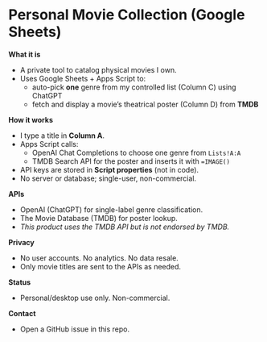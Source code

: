 # Personal Movie Collection (Google Sheets)

**What it is**
- A private tool to catalog physical movies I own.
- Uses Google Sheets + Apps Script to:
  - auto-pick **one** genre from my controlled list (Column C) using ChatGPT
  - fetch and display a movie’s theatrical poster (Column D) from **TMDB**

**How it works**
- I type a title in **Column A**.
- Apps Script calls:
  - OpenAI Chat Completions to choose one genre from `Lists!A:A`
  - TMDB Search API for the poster and inserts it with `=IMAGE()`
- API keys are stored in **Script properties** (not in code).
- No server or database; single-user, non-commercial.

**APIs**
- OpenAI (ChatGPT) for single-label genre classification.
- The Movie Database (TMDB) for poster lookup.
- *This product uses the TMDB API but is not endorsed by TMDB.*

**Privacy**
- No user accounts. No analytics. No data resale.
- Only movie titles are sent to the APIs as needed.

**Status**
- Personal/desktop use only. Non-commercial.

**Contact**
- Open a GitHub issue in this repo.
